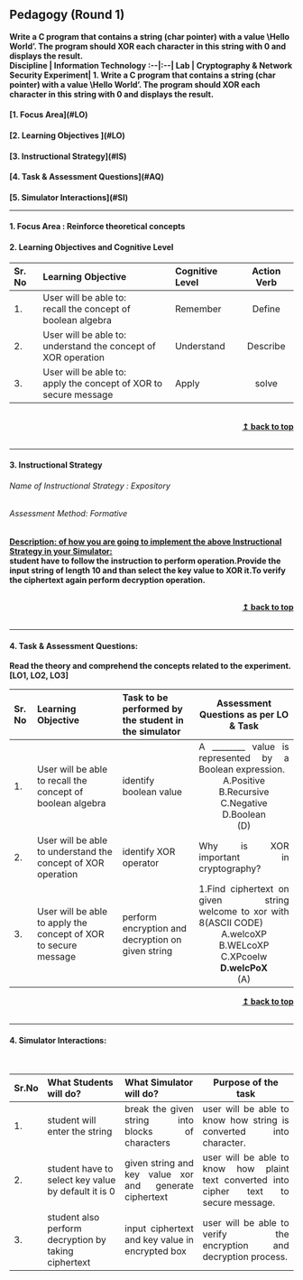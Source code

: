 ## Pedagogy (Round 1)
<b>Write a C program that contains a string (char pointer) with a value \Hello World’. The program should XOR each character in this string with 0 and displays the result. <a name="top"></a> <br>
<b>Discipline | <b>Information Technology
:--|:--|
<b> Lab | <b>Cryptography & Network Security
<b> Experiment|     <b> 1. Write a C program that contains a string (char pointer) with a value \Hello World’. The program should XOR each character in this string with 0 and displays the result.

<h4> [1. Focus Area](#LO)
<h4> [2. Learning Objectives ](#LO)
<h4> [3. Instructional Strategy](#IS)
<h4> [4. Task & Assessment Questions](#AQ)
<h4> [5. Simulator Interactions](#SI)
<hr>

<a name="LO"></a>
#### 1. Focus Area : Reinforce theoretical concepts

#### 2. Learning Objectives and Cognitive Level


Sr. No |	Learning Objective	| Cognitive Level | Action Verb
:--|:--|:--|:-:
1.| User will be able to: <br>recall the concept of boolean algebra|Remember|Define
2.| User will be able to: <br>understand the concept of XOR operation| Understand | Describe
3.| User will be able to: <br>apply the concept of XOR to secure message|Apply|solve

<br/>
<div align="right">
    <b><a href="#top">↥ back to top</a></b>
</div>
<br/>
<hr>

<a name="IS"></a>
#### 3. Instructional Strategy
###### Name of Instructional Strategy  :   Expository 
###### Assessment Method: Formative

<u> <b>Description: </b> of how you are going to implement the above Instructional Strategy in your Simulator: </u>
<br>
 student have to follow the instruction to perform operation.Provide the input string of length 10 and than select the key value to XOR it.To verify the ciphertext again perform decryption operation.

<br/>
<div align="right">
    <b><a href="#top">↥ back to top</a></b>
</div>
<br/>
<hr>

<a name="AQ"></a>
#### 4. Task & Assessment Questions:

Read the theory and comprehend the concepts related to the experiment. [LO1, LO2, LO3]
<br>

Sr. No |Learning Objective	| Task to be performed by <br> the student  in the simulator | Assessment Questions as per LO & Task
:--|:--|:--|:-:
1.|User will be able to recall the concept of boolean algebra|identify boolean value|<div align="justify">A ________ value is represented by a Boolean expression.<br></div> A.Positive<br>B.Recursive <br>C.Negative<br>D.Boolean</b><br>(D)</b>
2.|User will be able to understand the concept of XOR operation|identify XOR operator|<div align="justify">Why is XOR important in cryptography?</div>
3.|User will be able to apply the concept of XOR to secure message|perform encryption and decryption on given string|<div align="justify">1.Find ciphertext on given string welcome to xor with 8(ASCII CODE)<br></div>A.welcoXP<br>B.WELcoXP <br>C.XPcoelw<br><b>D.welcPoX</b><br>(A)</b>

<div align="right">
    <b><a href="#top">↥ back to top</a></b>
</div>
<br/>
<hr>

<a name="SI"></a>

#### 4. Simulator Interactions:
<br>

Sr.No | What Students will do? |	What Simulator will do?	| Purpose of the task
:--|:--|:--|:--:
1.|student will enter the string |<div align="justify">break the given string into blocks of characters</div>|<div align="justify">user will be able to know how string is converted into character.</div>
2.|student have to select key value by default it is 0 |<div align="justify">given string and key value xor and generate ciphertext</div>|<div align="justify">user will be able to know how plaint text converted into cipher text to secure message.</div>
3.|student also perform decryption by taking ciphertext |<div align="justify">input ciphertext and key value in encrypted box</div>|<div align="justify">user will be able to verify the encryption and decryption process.</div>

